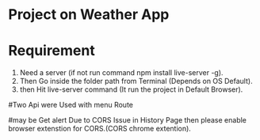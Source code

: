  
# Project on Weather App
# Requirement

1) Need a server (if not run command npm install live-server -g).
2) Then Go inside the folder path from Terminal (Depends on OS Default).
3) then Hit live-server command (It run the project in Default Browser).


#Two Api were Used with menu Route

#may be Get alert Due to CORS Issue in History Page then please enable browser extenstion for CORS.(CORS chrome extention).

